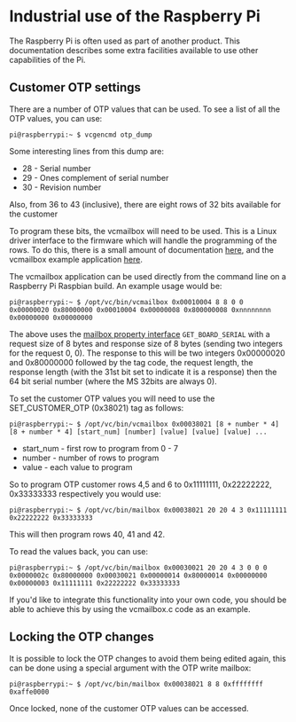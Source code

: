 # Industrial use of the Raspberry Pi

The Raspberry Pi is often used as part of another product. This documentation describes some extra facilities available to use other capabilities of the Pi.

## Customer OTP settings

There are a number of OTP values that can be used. To see a list of all the OTP values, you can use:

```
pi@raspberrypi:~ $ vcgencmd otp_dump
```

Some interesting lines from this dump are:

* 28 - Serial number
* 29 - Ones complement of serial number
* 30 - Revision number

Also, from 36 to 43 (inclusive), there are eight rows of 32 bits available for the customer

To program these bits, the vcmailbox will need to be used. This is a Linux driver interface to the firmware which will handle the programming of the rows. To do this, there is a small amount of documentation [here](https://github.com/raspberrypi/firmware/wiki/Mailbox-property-interface), and the vcmailbox example application [here](https://github.com/raspberrypi/userland/blob/master/host_applications/linux/apps/vcmailbox/vcmailbox.c).

The vcmailbox application can be used directly from the command line on a Raspberry Pi Raspbian build. An example usage would be:

```
pi@raspberrypi:~ $ /opt/vc/bin/vcmailbox 0x00010004 8 8 0 0
0x00000020 0x80000000 0x00010004 0x00000008 0x800000008 0xnnnnnnnn 0x00000000 0x00000000
```

The above uses the [mailbox property interface](https://github.com/raspberrypi/firmware/wiki/Mailbox-property-interface) `GET_BOARD_SERIAL` with a request size of 8 bytes and response size of 8 bytes (sending two integers for the request 0, 0). The response to this will be two integers 0x00000020 and 0x80000000 followed by the tag code, the request length, the response length (with the 31st bit set to indicate it is a response) then the 64 bit serial number (where the MS 32bits are always 0).

To set the customer OTP values you will need to use the SET_CUSTOMER_OTP (0x38021) tag as follows:
```
pi@raspberrypi:~ $ /opt/vc/bin/vcmailbox 0x00038021 [8 + number * 4] [8 + number * 4] [start_num] [number] [value] [value] [value] ...
```

* start_num - first row to program from 0 - 7
* number - number of rows to program
* value - each value to program

So to program OTP customer rows 4,5 and 6 to 0x11111111, 0x22222222, 0x33333333 respectively you would use:

```
pi@raspberrypi:~ $ /opt/vc/bin/mailbox 0x00038021 20 20 4 3 0x11111111 0x22222222 0x33333333
```

This will then program rows 40, 41 and 42.

To read the values back, you can use:

```
pi@raspberrypi:~ $ /opt/vc/bin/mailbox 0x00030021 20 20 4 3 0 0 0
0x0000002c 0x80000000 0x00030021 0x00000014 0x80000014 0x00000000 0x00000003 0x11111111 0x22222222 0x33333333
```

If you'd like to integrate this functionality into your own code, you should be able to achieve this by using the vcmailbox.c code as an example.

## Locking the OTP changes

It is possible to lock the OTP changes to avoid them being edited again, this can be done using a special argument with the OTP write mailbox:

```
pi@raspberrypi:~ $ /opt/vc/bin/mailbox 0x00038021 8 8 0xffffffff 0xaffe0000
```

Once locked, none of the customer OTP values can be accessed.
